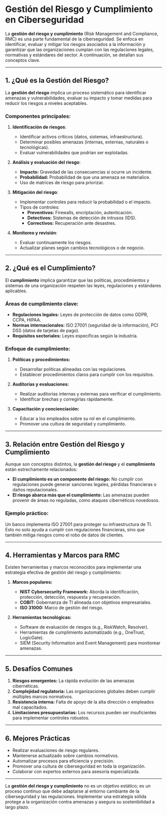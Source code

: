 # Gestión del Riesgo y Cumplimiento en Ciberseguridad

La **gestión del riesgo y cumplimiento** (Risk Management and Compliance, RMC) es una parte fundamental de la ciberseguridad. Se enfoca en identificar, evaluar y mitigar los riesgos asociados a la información y garantizar que las organizaciones cumplan con las regulaciones legales, normativas y estándares del sector. A continuación, se detallan sus conceptos clave.

---

## 1. ¿Qué es la Gestión del Riesgo?

La **gestión del riesgo** implica un proceso sistemático para identificar amenazas y vulnerabilidades, evaluar su impacto y tomar medidas para reducir los riesgos a niveles aceptables.

### Componentes principales:

1. **Identificación de riesgos**:

   - Identificar activos críticos (datos, sistemas, infraestructura).
   - Determinar posibles amenazas (internas, externas, naturales o tecnológicas).
   - Evaluar vulnerabilidades que podrían ser explotadas.

2. **Análisis y evaluación del riesgo**:

   - **Impacto:** Gravedad de las consecuencias si ocurre un incidente.
   - **Probabilidad:** Probabilidad de que una amenaza se materialice.
   - Uso de matrices de riesgo para priorizar.

3. **Mitigación del riesgo**:

   - Implementar controles para reducir la probabilidad o el impacto.
   - Tipos de controles:
     - **Preventivos:** Firewalls, encriptación, autenticación.
     - **Detectivos:** Sistemas de detección de intrusos (IDS).
     - **Correctivos:** Recuperación ante desastres.

4. **Monitoreo y revisión**:
   - Evaluar continuamente los riesgos.
   - Actualizar planes según cambios tecnológicos o de negocio.

---

## 2. ¿Qué es el Cumplimiento?

El **cumplimiento** implica garantizar que las políticas, procedimientos y sistemas de una organización respeten las leyes, regulaciones y estándares aplicables.

### Áreas de cumplimiento clave:

- **Regulaciones legales:** Leyes de protección de datos como GDPR, CCPA, HIPAA.
- **Normas internacionales:** ISO 27001 (seguridad de la información), PCI DSS (datos de tarjetas de pago).
- **Requisitos sectoriales:** Leyes específicas según la industria.

### Enfoque de cumplimiento:

1. **Políticas y procedimientos:**

   - Desarrollar políticas alineadas con las regulaciones.
   - Establecer procedimientos claros para cumplir con los requisitos.

2. **Auditorías y evaluaciones:**

   - Realizar auditorías internas y externas para verificar el cumplimiento.
   - Identificar brechas y corregirlas rápidamente.

3. **Capacitación y concienciación:**
   - Educar a los empleados sobre su rol en el cumplimiento.
   - Promover una cultura de seguridad y cumplimiento.

---

## 3. Relación entre Gestión del Riesgo y Cumplimiento

Aunque son conceptos distintos, la **gestión del riesgo** y el **cumplimiento** están estrechamente relacionados:

- **El cumplimiento es un componente del riesgo:** No cumplir con regulaciones puede generar sanciones legales, pérdidas financieras o daños reputacionales.
- **El riesgo abarca más que el cumplimiento:** Las amenazas pueden provenir de áreas no reguladas, como ataques cibernéticos novedosos.

### Ejemplo práctico:

Un banco implementa ISO 27001 para proteger su infraestructura de TI. Esto no solo ayuda a cumplir con regulaciones financieras, sino que también mitiga riesgos como el robo de datos de clientes.

---

## 4. Herramientas y Marcos para RMC

Existen herramientas y marcos reconocidos para implementar una estrategia efectiva de gestión del riesgo y cumplimiento:

1. **Marcos populares:**

   - **NIST Cybersecurity Framework:** Aborda la identificación, protección, detección, respuesta y recuperación.
   - **COBIT:** Gobernanza de TI alineada con objetivos empresariales.
   - **ISO 31000:** Marco de gestión del riesgo.

2. **Herramientas tecnológicas:**
   - Software de evaluación de riesgos (e.g., RiskWatch, Resolver).
   - Herramientas de cumplimiento automatizado (e.g., OneTrust, LogicGate).
   - SIEM (Security Information and Event Management) para monitorear amenazas.

---

## 5. Desafíos Comunes

1. **Riesgos emergentes:** La rápida evolución de las amenazas cibernéticas.
2. **Complejidad regulatoria:** Las organizaciones globales deben cumplir múltiples marcos normativos.
3. **Resistencia interna:** Falta de apoyo de la alta dirección o empleados mal capacitados.
4. **Limitaciones presupuestarias:** Los recursos pueden ser insuficientes para implementar controles robustos.

---

## 6. Mejores Prácticas

- Realizar evaluaciones de riesgo regulares.
- Mantenerse actualizado sobre cambios normativos.
- Automatizar procesos para eficiencia y precisión.
- Promover una cultura de ciberseguridad en toda la organización.
- Colaborar con expertos externos para asesoría especializada.

---

La **gestión del riesgo y cumplimiento** no es un objetivo estático; es un proceso continuo que debe adaptarse al entorno cambiante de la ciberseguridad y las regulaciones. Implementar una estrategia sólida protege a la organización contra amenazas y asegura su sostenibilidad a largo plazo.
